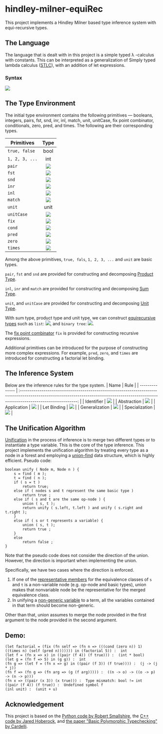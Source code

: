 # hindley-milner-equiRec

This project implements a Hindley Milner based type inference system with equi-recursive types.


## The Language

The language that is dealt with in this project is a simple typed λ -calculus with constants. This can be interpreted as a generalization of Simply typed lambda calculus ([STLC](https://en.wikipedia.org/wiki/Simply_typed_lambda_calculus)), with an addition of let expressions.

### Syntax

<img src="https://render.githubusercontent.com/render/math?math=e::=x\mid \lambda x.e\mid e\  e\,\mid \text{let}\  x = e\  \text{in}\  e\mid c">


## The Type Environment

The initial type environment contains the following primitives &mdash; booleans, integers, pairs, fst, snd, inr, inl, match, unit, unitCase, fix point combinator, conditionals, zero, pred, and times. The following are their corresponding types.

| Primitives     |                                                                                    Type                                                                                     |
| -------------- | :-------------------------------------------------------------------------------------------------------------------------------------------------------------------------: |
| `true, false`  |                                                                                    bool                                                                                     |
| `1, 2, 3, ...` |                                                                                     int                                                                                     |
| `pair`         |                      <img src="https://render.githubusercontent.com/render/math?math=\forall \alpha \beta. \alpha \to \beta \to \alpha \times \beta">                       |
| `fst`          |                            <img src="https://render.githubusercontent.com/render/math?math=\forall \alpha \beta. \alpha \times \beta\to \alpha">                            |
| `snd`          |                            <img src="https://render.githubusercontent.com/render/math?math=\forall \alpha \beta. \alpha \times \beta\to \beta">                             |
| `inr`          |                              <img src="https://render.githubusercontent.com/render/math?math=\forall \alpha \beta. \beta\to \alpha %2B \beta">                              |
| `inl`          |                             <img src="https://render.githubusercontent.com/render/math?math=\forall \alpha \beta. \alpha\to \alpha %2B \beta">                              |
| `match`        | <img src="https://render.githubusercontent.com/render/math?math=\forall \alpha \beta \gamma. (\alpha %2B \beta) \to (\alpha \to \gamma) \to (\beta \to \gamma) \to \gamma"> |
| `unit`         |                                                                                    unit                                                                                     |
| `unitCase`     |                                       <img src="https://render.githubusercontent.com/render/math?math=\forall \alpha. 1 \to \alpha">                                        |
| `fix`          |           <img src="https://render.githubusercontent.com/render/math?math=\forall \alpha \beta. ((\alpha \to \beta) \to \alpha \to \beta) \to \alpha \to \beta">            |
| `cond`         |                       <img src="https://render.githubusercontent.com/render/math?math=\forall \alpha. \text{bool} \to \alpha \to \alpha \to \alpha">                        |
| `pred`         |                                         <img src="https://render.githubusercontent.com/render/math?math=\text{int}\to \text{int}">                                          |
| `zero`         |                                         <img src="https://render.githubusercontent.com/render/math?math=\text{int}\to \text{bool}">                                         |
| `times`        |                                  <img src="https://render.githubusercontent.com/render/math?math=\text{int}\to \text{int}\to \text{int}">                                   |

Among the above primitives, `true, fals`, `1, 2, 3, ...` and `unit` are basic types.

`pair`, `fst` and `snd` are provided for constructing and decomposing [Product Type](https://en.wikipedia.org/wiki/Product_type).

`inl`, `inr` and `match` are provided for constructing and decomposing [Sum Type](https://en.wikipedia.org/wiki/Tagged_union). 

`unit`, and `unitCase` are provided for constructing and decomposing [Unit Type](https://en.wikipedia.org/wiki/Unit_type). 

With sum type, product type and unit type, we can construct [equirecursive types](https://en.wikipedia.org/wiki/Recursive_data_type#Equirecursive_types) such as `list`: <img src="https://render.githubusercontent.com/render/math?math=\text{list}\ \alpha = \mu \tau . 1 %2B \alpha \times \tau">, and `binary tree`: <img src="https://render.githubusercontent.com/render/math?math=\text{tree} = \mu \tau . 1 %2B \text{int} \times \tau \times \tau">. 

The [fix point combinator](https://en.wikipedia.org/wiki/Fixed-point_combinator) `fix` is provided for constructing recursive expressions. 

Additional primitives can be introduced for the purpose of constructing more complex expressions. For example, `pred`, `zero`, and `times` are introduced for constructing a factorial let binding. 

## The Inference System
Below are the inference rules for the type system. 
| Name           |                                                                                            Rule                                                                                             |
| -------------- | :-----------------------------------------------------------------------------------------------------------------------------------------------------------------------------------------: |
| Identifier     |                                            <img src="https://render.githubusercontent.com/render/math?math=\text { A.x: } \tau \vdash x: \tau">                                             |
| Abstraction    |            <img src="https://render.githubusercontent.com/render/math?math=\frac{\text { A.x: } \sigma \vdash e: \tau}{A \vdash(\text { fun }(x) e): \sigma \rightarrow \tau}">             |
| Application    |                <img src="https://render.githubusercontent.com/render/math?math=\frac{A \vdash e: \sigma \rightarrow \tau \quad A \vdash e': \sigma}{A \vdash e(e'): \tau}">                 |
| Let Binding    | <img src="https://render.githubusercontent.com/render/math?math=\frac{A \vdash e': \sigma \quad \text { A.x: } \sigma \vdash e: \tau}{A \vdash (\text { let } x=e' \text { in } e): \tau}"> |
| Generalization |                              <img src="https://render.githubusercontent.com/render/math?math=\frac{A \vdash e: \tau}{A \vdash e: \forall \alpha \cdot \tau}">                               |
| Specialization |                      <img src="https://render.githubusercontent.com/render/math?math=\frac{A \vdash e: \forall \alpha \cdot \tau}{A \vdash e: \tau[\sigma / \alpha]}">                      |


## The Unification Algorithm

[Unification](https://en.wikipedia.org/wiki/Unification_(computer_science)) in the process of inference is to merge two different types or to instantiate a type variable. This is the core of the type inference. This project implements the unification algorithm by treating every type as a node in a forest and employing a [union-find](https://en.wikipedia.org/wiki/Disjoint-set_data_structure) data structure, which is highly efficient.
Pseudo code:
```
boolean unify ( Node m, Node n ) {
    s = find ( m );
    t = find ( n );
    if ( s = t ) 
        return true;
    else if ( nodes s and t represent the same basic type ) 
        return true ;
    else if ( s and t are the same op-node ) {
        union ( s, t );
        return unify ( s.left, t.left ) and unify ( s.right and t.right );
    }
    else if ( s or t represents a variable) {
        union ( s, t );
        return true ;
    }
    else 
        return false ;
}
```

Note that the pseudo code does not consider the direction of the union. However, the direction is important when implementing the union. 

Specifically, we have two cases where the direction is enforced. 

1. If one of the [representative members](https://en.wikipedia.org/wiki/Disjoint-set_data_structure#Representation) for the equivalence classes of `s` and `t` is a non-variable node (e.g. op-node and basic types), union makes that nonvariable node be the representative for the merged equivalence class.
2. In unifying a [non-generic variable](https://en.wikipedia.org/wiki/Parametric_polymorphism) to a term, all the variables contained in that term should become non-generic.

Other than that, union assumes to merge the node provided in the first argument to the node provided in the second argument.


## Demo:
```
(let factorial = (fix (fn self => (fn n => (((cond (zero n)) 1) ((times n) (self (pred n))))))) in (factorial 5)) :  int
(let f = (fn x => x) in ((pair (f 4)) (f true))) :  (int * bool)
(let g = (fn f => 5) in (g g)) :  int
(fn g => (let f = (fn x => g) in ((pair (f 3)) (f true)))) :  (j -> (j * j))
(fn f => (fn g => (fn arg => (g (f arg))))) :  ((n -> o) -> ((o -> p) -> (n -> p)))
(fn x => ((pair (x 3)) (x true))) :  Type mismatch: bool != int
((pair (f 4)) (f true)) :  Undefined symbol f
(inl unit) :  (unit + u)
```

## Acknowledgement

This project is based on the [Python code by Robert Smallshire](https://github.com/rob-smallshire/hindley-milner-python), the [C++ code by Jared Hoberock](https://github.com/jaredhoberock/hindley_milner), and [the paper "Basic Polymorphic Typechecking" by Cardelli](http://lucacardelli.name/Papers/BasicTypechecking.pdf).